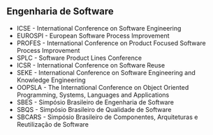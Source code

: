 ## Engenharia de Software

* ICSE - International Conference on Software Engineering
* EUROSPI - European Software Process Improvement
* PROFES - International Conference on Product Focused Software Process Improvement
* SPLC - Software Product Lines Conference
* ICSR - International Conference on Software Reuse
* SEKE - International Conference on Software Engineering and Knowledge Engineering
* OOPSLA - The International Conference on Object Oriented Programming, Systems, Languages and Applications
* SBES - Simpósio Brasileiro de Engenharia de Software
* SBQS - Simpósio Brasileiro de Qualidade de Software
* SBCARS - Simpósio Brasileiro de Componentes, Arquiteturas e Reutilização de Software
